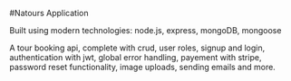 #Natours Application

Built using modern technologies: node.js, express, mongoDB, mongoose

A tour booking api, complete with crud, user roles, signup and login, authentication with jwt, global error handling, payement with stripe, password reset functionality, image uploads, sending emails and more.


